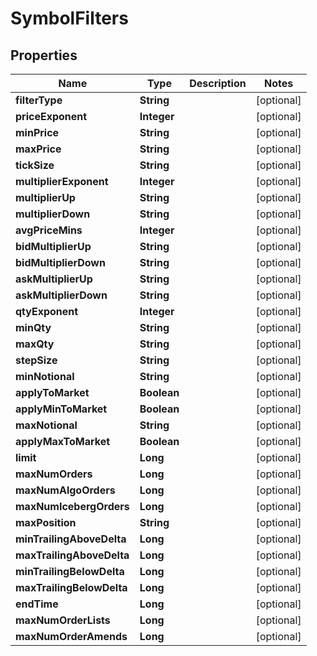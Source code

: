 

# SymbolFilters


## Properties

| Name | Type | Description | Notes |
|------------ | ------------- | ------------- | -------------|
|**filterType** | **String** |  |  [optional] |
|**priceExponent** | **Integer** |  |  [optional] |
|**minPrice** | **String** |  |  [optional] |
|**maxPrice** | **String** |  |  [optional] |
|**tickSize** | **String** |  |  [optional] |
|**multiplierExponent** | **Integer** |  |  [optional] |
|**multiplierUp** | **String** |  |  [optional] |
|**multiplierDown** | **String** |  |  [optional] |
|**avgPriceMins** | **Integer** |  |  [optional] |
|**bidMultiplierUp** | **String** |  |  [optional] |
|**bidMultiplierDown** | **String** |  |  [optional] |
|**askMultiplierUp** | **String** |  |  [optional] |
|**askMultiplierDown** | **String** |  |  [optional] |
|**qtyExponent** | **Integer** |  |  [optional] |
|**minQty** | **String** |  |  [optional] |
|**maxQty** | **String** |  |  [optional] |
|**stepSize** | **String** |  |  [optional] |
|**minNotional** | **String** |  |  [optional] |
|**applyToMarket** | **Boolean** |  |  [optional] |
|**applyMinToMarket** | **Boolean** |  |  [optional] |
|**maxNotional** | **String** |  |  [optional] |
|**applyMaxToMarket** | **Boolean** |  |  [optional] |
|**limit** | **Long** |  |  [optional] |
|**maxNumOrders** | **Long** |  |  [optional] |
|**maxNumAlgoOrders** | **Long** |  |  [optional] |
|**maxNumIcebergOrders** | **Long** |  |  [optional] |
|**maxPosition** | **String** |  |  [optional] |
|**minTrailingAboveDelta** | **Long** |  |  [optional] |
|**maxTrailingAboveDelta** | **Long** |  |  [optional] |
|**minTrailingBelowDelta** | **Long** |  |  [optional] |
|**maxTrailingBelowDelta** | **Long** |  |  [optional] |
|**endTime** | **Long** |  |  [optional] |
|**maxNumOrderLists** | **Long** |  |  [optional] |
|**maxNumOrderAmends** | **Long** |  |  [optional] |



